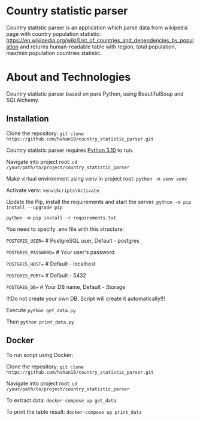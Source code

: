# Country statistic parser

Country statistic parser is an application which parse data from wikipedia page with country population statistic:  https://en.wikipedia.org/wiki/List_of_countries_and_dependencies_by_population 
  and returns human-readable table with region, total population, max/min population countries statistic. 

# About and Technologies

Country statistic parser based on pure Python, using BeautifulSoup and SQLAlchemy.

## Installation

Clone the repository:
```git clone https://github.com/hahan18/country_statistic_parser.git```

Country statistic parser requires [Python 3.10](https://www.python.org/downloads/release/python-3100/) to run.

Navigate into project root:
```cd /your/path/to/project/country_statistic_parser```

Make virtual environment using venv in project root:
```python -m venv venv```

Activate venv:
```venv\Scripts\Activate```

Update the Pip, install the requirements and start the server.
```python -m pip install --upgrade pip```

```python -m pip install -r requirements.txt```

You need to specify .env file with this structure:

```POSTGRES_USER=``` # PostgreSQL user, Default - postgres

```POSTGRES_PASSWORD=``` # Your user's password

```POSTGRES_HOST=``` # Default - localhost

```POSTGRES_PORT=``` # Default - 5432

```POSTGRES_DB=``` # Your DB name, Default - Storage 

!!!Do not create your own DB. Script will create it automatically!!!

Execute ```python get_data.py```

Then ```python print_data.py```

## Docker

To run script using Docker:

Clone the repository:
```git clone https://github.com/hahan18/country_statistic_parser.git```

Navigate into project root:
```cd /your/path/to/project/country_statistic_parser```

To extract data:
```docker-compose up get_data ```

To print the table result: 
```docker-compose up print_data```


   
   
   
